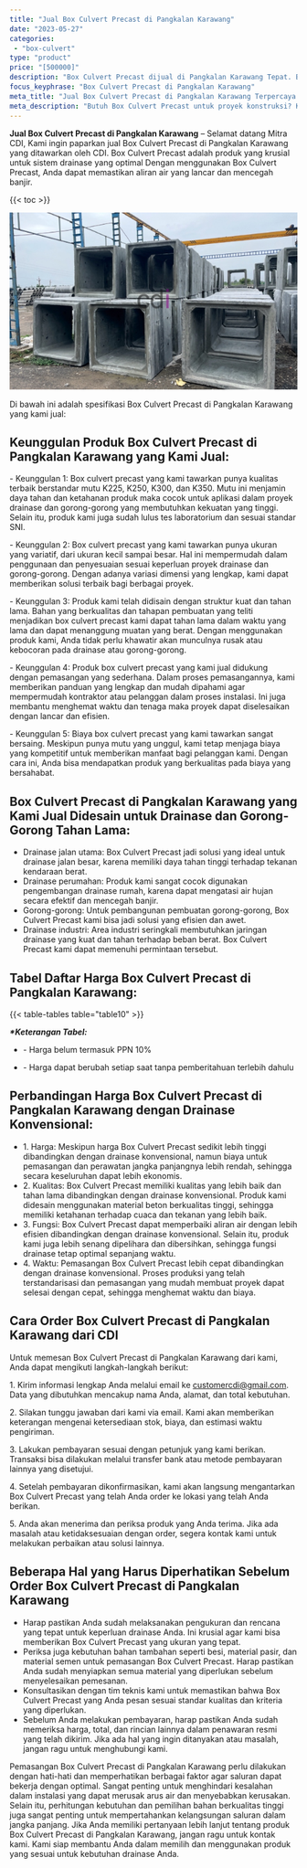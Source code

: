```yaml
---
title: "Jual Box Culvert Precast di Pangkalan Karawang"
date: "2023-05-27"
categories:
 - "box-culvert"
type: "product"
price: "[500000]"
description: "Box Culvert Precast dijual di Pangkalan Karawang Tepat. Box Culvert Precast profesional untuk kebutuhan konstruksi dengan performa optimal. Segera dapatkan informasi detail."
focus_keyphrase: "Box Culvert Precast di Pangkalan Karawang"
meta_title: "Jual Box Culvert Precast di Pangkalan Karawang Terpercaya - CDI"
meta_description: "Butuh Box Culvert Precast untuk proyek konstruksi? Kami adalah solusi tepat dengan kualitas premium. Segera hubungi kami."
---
```


**Jual Box Culvert Precast di Pangkalan Karawang** – Selamat datang Mitra CDI, Kami ingin paparkan jual Box Culvert Precast di Pangkalan Karawang yang ditawarkan oleh CDI. Box Culvert Precast adalah produk yang krusial untuk sistem drainase yang optimal Dengan menggunakan Box Culvert Precast, Anda dapat memastikan aliran air yang lancar dan mencegah banjir.

{{< toc >}}

![Jual Box Culvert Precast di Pangkalan Karawang](/images/box-culvert/box-culvert-29.jpg)

Di bawah ini adalah spesifikasi Box Culvert Precast di Pangkalan Karawang yang kami jual: 

## Keunggulan Produk Box Culvert Precast di Pangkalan Karawang yang Kami Jual:

\- Keunggulan 1: Box culvert precast yang kami tawarkan punya kualitas terbaik berstandar mutu K225, K250, K300, dan K350. Mutu ini menjamin daya tahan dan ketahanan produk maka cocok untuk aplikasi dalam proyek drainase dan gorong-gorong yang membutuhkan kekuatan yang tinggi. Selain itu, produk kami juga sudah lulus tes laboratorium dan sesuai standar SNI.

\- Keunggulan 2: Box culvert precast yang kami tawarkan punya ukuran yang variatif, dari ukuran kecil sampai besar. Hal ini mempermudah dalam penggunaan dan penyesuaian sesuai keperluan proyek drainase dan gorong-gorong. Dengan adanya variasi dimensi yang lengkap, kami dapat memberikan solusi terbaik bagi berbagai proyek.

\- Keunggulan 3: Produk kami telah didisain dengan struktur kuat dan tahan lama. Bahan yang berkualitas dan tahapan pembuatan yang teliti menjadikan box culvert precast kami dapat tahan lama dalam waktu yang lama dan dapat menanggung muatan yang berat. Dengan menggunakan produk kami, Anda tidak perlu khawatir akan munculnya rusak atau kebocoran pada drainase atau gorong-gorong.

\- Keunggulan 4: Produk box culvert precast yang kami jual didukung dengan pemasangan yang sederhana. Dalam proses pemasangannya, kami memberikan panduan yang lengkap dan mudah dipahami agar mempermudah kontraktor atau pelanggan dalam proses instalasi. Ini juga membantu menghemat waktu dan tenaga maka proyek dapat diselesaikan dengan lancar dan efisien.

\- Keunggulan 5: Biaya box culvert precast yang kami tawarkan sangat bersaing. Meskipun punya mutu yang unggul, kami tetap menjaga biaya yang kompetitif untuk memberikan manfaat bagi pelanggan kami. Dengan cara ini, Anda bisa mendapatkan produk yang berkualitas pada biaya yang bersahabat.

## Box Culvert Precast di Pangkalan Karawang yang Kami Jual Didesain untuk Drainase dan Gorong-Gorong Tahan Lama:

*   Drainase jalan utama: Box Culvert Precast jadi solusi yang ideal untuk drainase jalan besar, karena memiliki daya tahan tinggi terhadap tekanan kendaraan berat.
*   Drainase perumahan: Produk kami sangat cocok digunakan pengembangan drainase rumah, karena dapat mengatasi air hujan secara efektif dan mencegah banjir.
*   Gorong-gorong: Untuk pembangunan pembuatan gorong-gorong, Box Culvert Precast kami bisa jadi solusi yang efisien dan awet.
*   Drainase industri: Area industri seringkali membutuhkan jaringan drainase yang kuat dan tahan terhadap beban berat. Box Culvert Precast kami dapat memenuhi permintaan tersebut.

## Tabel Daftar Harga Box Culvert Precast di Pangkalan Karawang:

{{< table-tables table="table10" >}}

**_\*Keterangan Tabel:_**

*   \- Harga belum termasuk PPN 10%

*   \- Harga dapat berubah setiap saat tanpa pemberitahuan terlebih dahulu

## Perbandingan Harga Box Culvert Precast di Pangkalan Karawang dengan Drainase Konvensional:

*   1\. Harga: Meskipun harga Box Culvert Precast sedikit lebih tinggi dibandingkan dengan drainase konvensional, namun biaya untuk pemasangan dan perawatan jangka panjangnya lebih rendah, sehingga secara keseluruhan dapat lebih ekonomis.
*   2\. Kualitas: Box Culvert Precast memiliki kualitas yang lebih baik dan tahan lama dibandingkan dengan drainase konvensional. Produk kami didesain menggunakan material beton berkualitas tinggi, sehingga memiliki ketahanan terhadap cuaca dan tekanan yang lebih baik.
*   3\. Fungsi: Box Culvert Precast dapat memperbaiki aliran air dengan lebih efisien dibandingkan dengan drainase konvensional. Selain itu, produk kami juga lebih senang dipelihara dan dibersihkan, sehingga fungsi drainase tetap optimal sepanjang waktu.
*   4\. Waktu: Pemasangan Box Culvert Precast lebih cepat dibandingkan dengan drainase konvensional. Proses produksi yang telah terstandarisasi dan pemasangan yang mudah membuat proyek dapat selesai dengan cepat, sehingga menghemat waktu dan biaya.

## Cara Order Box Culvert Precast di Pangkalan Karawang dari CDI

Untuk memesan Box Culvert Precast di Pangkalan Karawang dari kami, Anda dapat mengikuti langkah-langkah berikut:

1\.  Kirim informasi lengkap Anda melalui email ke customercdi@gmail.com. Data yang dibutuhkan mencakup nama Anda, alamat, dan total kebutuhan.

2\.  Silakan tunggu jawaban dari kami via email. Kami akan memberikan keterangan mengenai ketersediaan stok, biaya, dan estimasi waktu pengiriman.

3\.  Lakukan pembayaran sesuai dengan petunjuk yang kami berikan. Transaksi bisa dilakukan melalui transfer bank atau metode pembayaran lainnya yang disetujui.

4\.  Setelah pembayaran dikonfirmasikan, kami akan langsung mengantarkan Box Culvert Precast yang telah Anda order ke lokasi yang telah Anda berikan.

5\.  Anda akan menerima dan periksa produk yang Anda terima. Jika ada masalah atau ketidaksesuaian dengan order, segera kontak kami untuk melakukan perbaikan atau solusi lainnya.

## Beberapa Hal yang Harus Diperhatikan Sebelum Order Box Culvert Precast di Pangkalan Karawang

*   Harap pastikan Anda sudah melaksanakan pengukuran dan rencana yang tepat untuk keperluan drainase Anda. Ini krusial agar kami bisa memberikan Box Culvert Precast yang ukuran yang tepat.
*   Periksa juga kebutuhan bahan tambahan seperti besi, material pasir, dan material semen untuk pemasangan Box Culvert Precast. Harap pastikan Anda sudah menyiapkan semua material yang diperlukan sebelum menyelesaikan pemesanan.
*   Konsultasikan dengan tim teknis kami untuk memastikan bahwa Box Culvert Precast yang Anda pesan sesuai standar kualitas dan kriteria yang diperlukan.
*   Sebelum Anda melakukan pembayaran, harap pastikan Anda sudah memeriksa harga, total, dan rincian lainnya dalam penawaran resmi yang telah dikirim. Jika ada hal yang ingin ditanyakan atau masalah, jangan ragu untuk menghubungi kami.

Pemasangan Box Culvert Precast di Pangkalan Karawang perlu dilakukan dengan hati-hati dan memperhatikan berbagai faktor agar saluran dapat bekerja dengan optimal. Sangat penting untuk menghindari kesalahan dalam instalasi yang dapat merusak arus air dan menyebabkan kerusakan. Selain itu, perhitungan kebutuhan dan pemilihan bahan berkualitas tinggi juga sangat penting untuk mempertahankan kelangsungan saluran dalam jangka panjang. Jika Anda memiliki pertanyaan lebih lanjut tentang produk Box Culvert Precast di Pangkalan Karawang, jangan ragu untuk kontak kami. Kami siap membantu Anda dalam memilih dan menggunakan produk yang sesuai untuk kebutuhan drainase Anda.